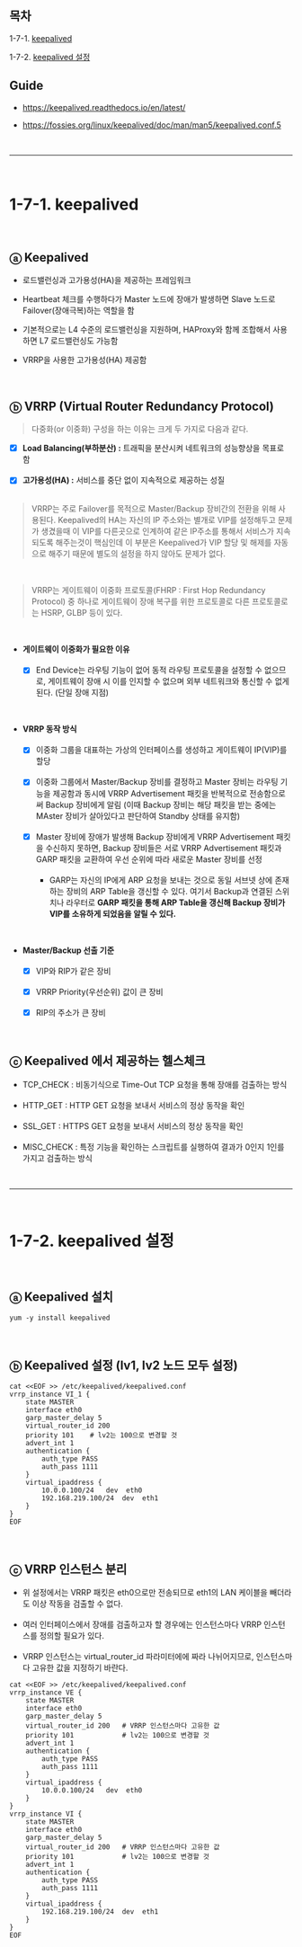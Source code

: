## 목차

1-7-1. [keepalived](#1-7-1-keepalived)

1-7-2. [keepalived 설정](#1-7-2-keepalived-설정)

## Guide

+ https://keepalived.readthedocs.io/en/latest/

+ https://fossies.org/linux/keepalived/doc/man/man5/keepalived.conf.5

<br>

---

<br>

# 1-7-1. keepalived

<br>

## ⓐ Keepalived

+ 로드밸런싱과 고가용성(HA)을 제공하는 프레임워크

+ Heartbeat 체크를 수행하다가 Master 노드에 장애가 발생하면 Slave 노드로 Failover(장애극복)하는 역할을 함

+ 기본적으로는 L4 수준의 로드밸런싱을 지원하며, HAProxy와 함께 조합해서 사용하면 L7 로드밸런싱도 가능함

+ VRRP을 사용한 고가용성(HA) 제공함

<br>

## ⓑ VRRP (Virtual Router Redundancy Protocol)

> 다중화(or 이중화) 구성을 하는 이유는 크게 두 가지로 다음과 같다.

- [x] **Load Balancing(부하분산) :** 트래픽을 분산시켜 네트워크의 성능향상을 목표로 함 <br><br>
- [x] **고가용성(HA) :** 서비스를 중단 없이 지속적으로 제공하는 성질 <br><br>

> VRRP는 주로 Failover를 목적으로 Master/Backup 장비간의 전환을 위해 사용된다. Keepalived의 HA는 자신의 IP 주소와는 별개로 VIP를 설정해두고 문제가 생겼을때 이 VIP를 다른곳으로 인계하여 같은 IP주소를 통해서 서비스가 지속되도록 해주는것이 핵심인데 이 부분은 Keepalived가 VIP 할당 및 해제를 자동으로 해주기 때문에 별도의 설정을 하지 않아도 문제가 없다.

<br>

> VRRP는 게이트웨이 이중화 프로토콜(FHRP : First Hop Redundancy Protocol) 중 하나로 게이트웨이 장애 복구를 위한 프로토콜로 다른 프로토콜로는 HSRP, GLBP 등이 있다.

<br>

+ **게이트웨이 이중화가 필요한 이유** <br><br>
    - [x] End Device는 라우팅 기능이 없어 동적 라우팅 프로토콜을 설정할 수 없으므로, 게이트웨이 장애 시 이를 인지할 수 없으며 외부 네트워크와 통신할 수 없게 된다. (단일 장애 지점)

<br>

+ **VRRP 동작 방식** <br><br>
    - [x] 이중화 그룹을 대표하는 가상의 인터페이스를 생성하고 게이트웨이 IP(VIP)를 할당 <br><br>
    - [x] 이중화 그룹에서 Master/Backup 장비를 결정하고 Master 장비는 라우팅 기능을 제공함과 동시에 VRRP Advertisement 패킷을 반복적으로 전송함으로써 Backup 장비에게 알림 (이때 Backup 장비는 해당 패킷을 받는 중에는 MAster 장비가 살아있다고 판단하여 Standby 상태를 유지함) <br><br>
    - [x] Master 장비에 장애가 발생해 Backup 장비에게 VRRP Advertisement 패킷을 수신하지 못하면, Backup 장비들은 서로 VRRP Advertisement 패킷과 GARP 패킷을 교환하여 우선 순위에 따라 새로운 Master 장비를 선정 <br><br>
       - GARP는 자신의 IP에게 ARP 요청을 보내는 것으로 동일 서브넷 상에 존재하는 장비의 ARP Table을 갱신할 수 있다. 여기서 Backup과 연결된 스위치나 라우터로 **GARP 패킷을 통해 ARP Table을 갱신해 Backup 장비가 VIP를 소유하게 되었음을 알릴 수 있다.**

<br>

+ **Master/Backup 선출 기준** <br><br>
    - [x] VIP와 RIP가 같은 장비 <br><br>
    - [x] VRRP Priority(우선순위) 값이 큰 장비 <br><br>
    - [x] RIP의 주소가 큰 장비

<br>

## ⓒ Keepalived 에서 제공하는 헬스체크

+ TCP_CHECK : 비동기식으로 Time-Out TCP 요청을 통해 장애를 검출하는 방식 <br><br>
+ HTTP_GET : HTTP GET 요청을 보내서 서비스의 정상 동작을 확인 <br><br>
+ SSL_GET : HTTPS GET 요청을 보내서 서비스의 정상 동작을 확인 <br><br>
+ MISC_CHECK : 특정 기능을 확인하는 스크립트를 실행하여 결과가 0인지 1인를 가지고 검출하는 방식

<br>

---

<br>

# 1-7-2. keepalived 설정

<br>

## ⓐ Keepalived 설치

```
yum -y install keepalived
```

<br>

## ⓑ Keepalived 설정 (lv1, lv2 노드 모두 설정)

```
cat <<EOF >> /etc/keepalived/keepalived.conf
vrrp_instance VI_1 {
    state MASTER
    interface eth0
    garp_master_delay 5
    virtual_router_id 200
    priority 101	# lv2는 100으로 변경할 것
    advert_int 1
    authentication {
        auth_type PASS
        auth_pass 1111
    }
    virtual_ipaddress {
        10.0.0.100/24	dev  eth0
        192.168.219.100/24	dev  eth1
    }
}
EOF
```

<br>

## ⓒ VRRP 인스턴스 분리

+ 위 설정에서는 VRRP 패킷은 eth0으로만 전송되므로 eth1의 LAN 케이블을 빼더라도 이상 작동을 검출할 수 없다. <br><br>
+ 여러 인터페이스에서 장애를 검출하고자 할 경우에는 인스턴스마다 VRRP 인스턴스를 정의할 필요가 있다. <br><br>
+ VRRP 인스턴스는 virtual_router_id 파라미터에에 짜라 나뉘어지므로, 인스턴스마다 고유한 값을 지정하기 바란다. 
```
cat <<EOF >> /etc/keepalived/keepalived.conf
vrrp_instance VE {
    state MASTER
    interface eth0
    garp_master_delay 5
    virtual_router_id 200	# VRRP 인스턴스마다 고유한 값
    priority 101		    # lv2는 100으로 변경할 것
    advert_int 1
    authentication {
        auth_type PASS
        auth_pass 1111
    }
    virtual_ipaddress {
        10.0.0.100/24	dev  eth0
    }
}
vrrp_instance VI {
    state MASTER
    interface eth0
    garp_master_delay 5
    virtual_router_id 200	# VRRP 인스턴스마다 고유한 값
    priority 101		    # lv2는 100으로 변경할 것
    advert_int 1
    authentication {
        auth_type PASS
        auth_pass 1111
    }
    virtual_ipaddress {
        192.168.219.100/24	dev  eth1
    }
}
EOF
```